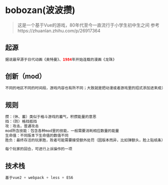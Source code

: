 # bobozan(波波攒)
> 这是一个基于Vue的游戏，80年代至今一直流行于小学生初中生之间
> 参考https://zhuanlan.zhihu.com/p/26917364
## 起源
``` java
据说最早源于日代动画《奥特曼》、1984年开始连载的漫画《龙珠》


```

## 创新（mod）

``` java
不同的地区不同的时间段，游戏内容也有所不同；大致就是把动漫或者游戏里的招式添加进来成为新的“波波攒”mod

```

## 规则
``` java
攒：（休、蓄）类似于格斗游戏的蓄气，积攒能量的意思
挡：（防）格挡抵挡
攻：攻击，普通攻击
mod所含技能：包含各种mod里的技能，一般需要消耗相应数量的能量
生命值：不同版本下生命值的数值不同
胜负：最终存活的玩家胜，败者可能需要接受额外处罚（因版本而异，比如弹额头，脸上贴纸条）

每个玩家的回合，可进行上诉操作的一项

```
## 技术栈
``` java
基于vue2 + webpack + less + ES6
```
